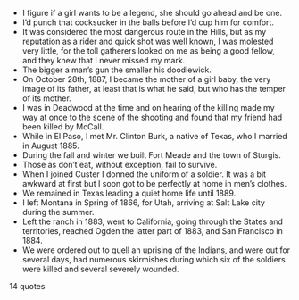  - I figure if a girl wants to be a legend, she should go ahead and be one.
 - I’d punch that cocksucker in the balls before I’d cup him for comfort.
 - It was considered the most dangerous route in the Hills, but as my reputation as a rider and quick shot was well known, I was molested very little, for the toll gatherers looked on me as being a good fellow, and they knew that I never missed my mark.
 - The bigger a man’s gun the smaller his doodlewick.
 - On October 28th, 1887, I became the mother of a girl baby, the very image of its father, at least that is what he said, but who has the temper of its mother.
 - I was in Deadwood at the time and on hearing of the killing made my way at once to the scene of the shooting and found that my friend had been killed by McCall.
 - While in El Paso, I met Mr. Clinton Burk, a native of Texas, who I married in August 1885.
 - During the fall and winter we built Fort Meade and the town of Sturgis.
 - Those as don’t eat, without exception, fail to survive.
 - When I joined Custer I donned the uniform of a soldier. It was a bit awkward at first but I soon got to be perfectly at home in men’s clothes.
 - We remained in Texas leading a quiet home life until 1889.
 - I left Montana in Spring of 1866, for Utah, arriving at Salt Lake city during the summer.
 - Left the ranch in 1883, went to California, going through the States and territories, reached Ogden the latter part of 1883, and San Francisco in 1884.
 - We were ordered out to quell an uprising of the Indians, and were out for several days, had numerous skirmishes during which six of the soldiers were killed and several severely wounded.

14 quotes